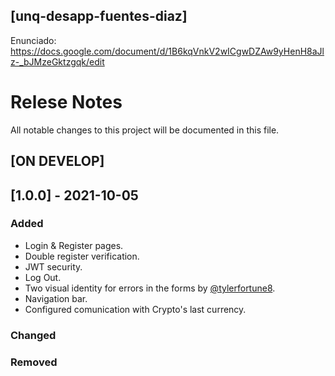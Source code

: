 ## [unq-desapp-fuentes-diaz]

Enunciado: https://docs.google.com/document/d/1B6kqVnkV2wICgwDZAw9yHenH8aJlz-_bJMzeGktzgqk/edit

# Relese Notes
All notable changes to this project will be documented in this file.

## [ON DEVELOP]

## [1.0.0] - 2021-10-05
### Added
- Login & Register pages.
- Double register verification.
- JWT security.
- Log Out.
- Two visual identity for errors in the forms by [@tylerfortune8](https://github.com/diazmatu).
- Navigation bar.
- Configured comunication with Crypto's last currency.

### Changed

### Removed
